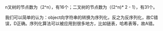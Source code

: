 n叉树的节点数为（2^n），有16个；二叉树的节点数为（(2^n)* 2 - 1），有31个。

我们可以简单的认为：object向字符串的转换为序列化，反之为反序列化，故C错误，D正确。序列化算法可以被应用到很多地方，比如链表，哈希表等，故A错。

